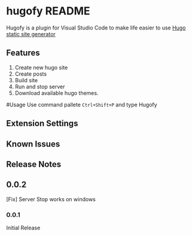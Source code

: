 # hugofy README

Hugofy is a plugin for Visual Studio Code to make life easier to use [Hugo static site generator](http://gohugo.io)


## Features
1. Create new hugo site
2. Create posts
3. Build site
4. Run and stop server
5. Download available hugo themes.

#Usage
Use command pallete ```Ctrl+Shift+P``` and type Hugofy

## Extension Settings

## Known Issues

## Release Notes

## 0.0.2
[Fix] Server Stop works on windows

### 0.0.1

Initial Release
